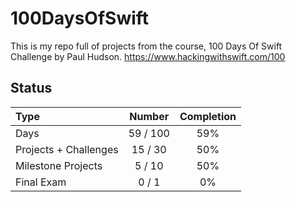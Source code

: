 # 100DaysOfSwift

This is my repo full of projects from the course, 100 Days Of Swift Challenge by Paul Hudson.
https://www.hackingwithswift.com/100

## Status

Type               | Number  | Completion
:---               |  :---:  |   :---:
Days           |  59 / 100 | 59%
Projects + Challenges |  15 / 30 | 50%
Milestone Projects |  5 / 10 | 50%
Final Exam         |  0 / 1  | 0%

